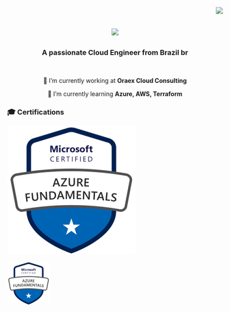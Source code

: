 <img align="right" src="https://visitor-badge.laobi.icu/badge?page_id=jhoitimamoru.jhoitimamoru" />

<h1 align="center">
    <img src="https://readme-typing-svg.herokuapp.com/?font=Righteous&size=35&center=true&vCenter=true&width=500&height=70&duration=4000&lines=Hi+There!+👋;+I'm+Jhoiti+Mamoru!;" />
</h1>

<h3 align="center">A passionate Cloud Engineer from Brazil br</h3>

<br/>

<div align="center">
 
 🔭 I’m currently working at **Oraex Cloud Consulting**
 
 🌱 I’m currently learning **Azure, AWS, Terraform**


 </div>

### 🎓 Certifications
[![HashiCorp Ambassador 2024](https://raw.githubusercontent.com/jhoitimamoru/jhoitimamoru/main/Img/AZ-900.png)](http://www.credly.com/badges/f1701bc1-1d0b-4584-92e2-32359429c62d "HashiCorp Ambassador 2024")

 <img src="https://raw.githubusercontent.com/jhoitimamoru/jhoitimamoru/main/Img/AZ-900.png" alt="alt text" width="100" height="100">

<!--
**jhoitimamoru/jhoitimamoru** is a ✨ _special_ ✨ repository because its `README.md` (this file) appears on your GitHub profile.

Here are some ideas to get you started:

- 🔭 I’m currently working on ...
- 🌱 I’m currently learning ...
- 👯 I’m looking to collaborate on ...
- 🤔 I’m looking for help with ...
- 💬 Ask me about ...
- 📫 How to reach me: ...
- 😄 Pronouns: ...
- ⚡ Fun fact: ...

 **⚡ Fun fact **Game of Thrones Night's Watch cloaks are made from Ikea rugs**
-->
